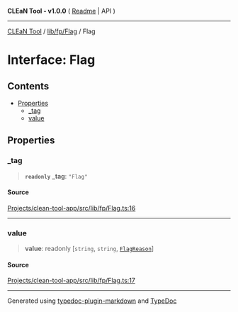 **CLEaN Tool - v1.0.0** ( [Readme](../../../../README.md) \| API )

***

[CLEaN Tool](../../../../modules.md) / [lib/fp/Flag](../README.md) / Flag

# Interface: Flag

## Contents

- [Properties](Flag.md#properties)
  - [\_tag](Flag.md#tag)
  - [value](Flag.md#value)

## Properties

### \_tag

> **`readonly`** **\_tag**: `"Flag"`

#### Source

[Projects/clean-tool-app/src/lib/fp/Flag.ts:16](https://github.com/yuckyh/clean-tool-app/)

***

### value

> **value**: readonly [`string`, `string`, [`FlagReason`](../type-aliases/FlagReason.md)]

#### Source

[Projects/clean-tool-app/src/lib/fp/Flag.ts:17](https://github.com/yuckyh/clean-tool-app/)

***

Generated using [typedoc-plugin-markdown](https://www.npmjs.com/package/typedoc-plugin-markdown) and [TypeDoc](https://typedoc.org/)
